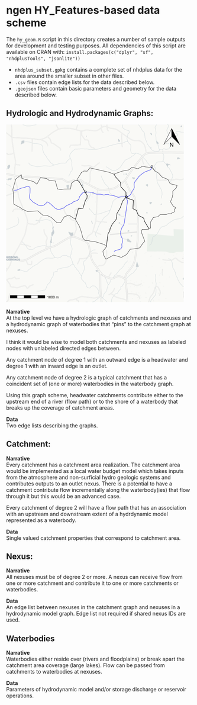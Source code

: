# ngen HY\_Features-based data scheme

The `hy_geom.R` script in this directory creates a number of sample outputs for development and testing purposes. All dependencies of this script are available on CRAN with:
`install.packages(c("dplyr", "sf", "nhdplusTools", "jsonlite"))`
- `nhdplus_subset.gpkg` contains a complete set of nhdplus data for the area around the smaller subset in other files.
- `.csv` files contain edge lists for the data described below.
- `.geojson` files contain basic parameters and geometry for the data described below.

## Hydrologic and Hydrodynamic Graphs:

![Example Image](https://github.com/NOAA-OWP/ngen/blob/master/data/demo.png)

**Narrative**  
At the top level we have a hydrologic graph of catchments and nexuses and a hydrodynamic graph of waterbodies that “pins” to the catchment graph at nexuses. 

I think it would be wise to model both catchments and nexuses as labeled nodes with unlabeled directed edges between. 

Any catchment node of degree 1 with an outward edge is a headwater and degree 1 with an inward edge is an outlet. 

Any catchment node of degree 2 is a typical catchment that has a coincident set of (one or more) waterbodies in the waterbody graph.

Using this graph scheme, headwater catchments contribute either to the upstream end of a river (flow path) or to the shore of a waterbody that breaks up the coverage of catchment areas.

**Data**  
Two edge lists describing the graphs.

## Catchment:

**Narrative**  
Every catchment has a catchment area realization. The catchment area would be implemented as a local water budget model which takes inputs from the atmosphere and non-surficial hydro geologic systems and contributes outputs to an outlet nexus. There is a potential to have a catchment contribute flow incrementally along the waterbody(ies) that flow through it but this would be an advanced case.

Every catchment of degree 2 will have a flow path that has an association with an upstream and downstream extent of a hydrdynamic model represented as a waterbody.

**Data**  
Single valued catchment properties that correspond to catchment area.

## Nexus:

**Narrative**   
All nexuses must be of degree 2 or more. A nexus can receive flow from one or more catchment and contribute it to one or more catchments or waterbodies.

**Data**  
An edge list between nexuses in the catchment graph and nexuses in a hydrodynamic model graph. Edge list not required if shared nexus IDs are used.

## Waterbodies

**Narrative**   
Waterbodies either reside over (rivers and floodplains) or break apart the catchment area coverage (large lakes). Flow can be passed from catchments to waterbodies at nexuses.

**Data**  
Parameters of hydrodynamic model and/or storage discharge or reservoir operations.

